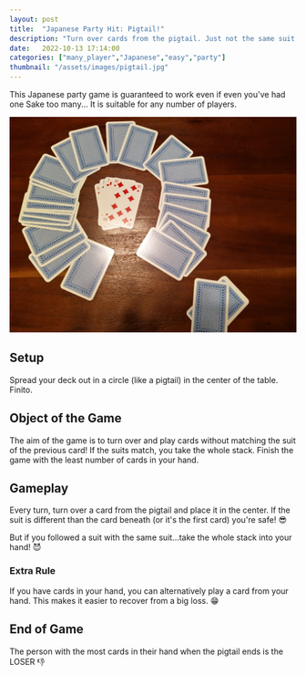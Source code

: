 ```yaml
---
layout: post
title:  "Japanese Party Hit: Pigtail!"
description: "Turn over cards from the pigtail. Just not the same suit twice-in-a-row! :joy:"
date:   2022-10-13 17:14:00
categories: ["many_player","Japanese","easy","party"]
thumbnail: "/assets/images/pigtail.jpg"
---
```

This Japanese party game is guaranteed to work even if even you've had one Sake too many...
It is suitable for any number of players.

![](/assets/images/pigtail.jpg)

## Setup
Spread your deck out in a circle (like a pigtail) in the center of the table. Finito.

## Object of the Game
The aim of the game is to turn over and play cards without matching the suit of the previous card! If the suits match, you take the whole stack. Finish the game with the least number of cards in your hand.

## Gameplay
Every turn, turn over a card from the pigtail and place it in the center. If the suit is different than the card beneath (or it's the first card) you're safe! :sunglasses:

But if you followed a suit with the same suit...take the whole stack into your hand! :smiling_imp:

### Extra Rule
If you have cards in your hand, you can alternatively play a card from your hand. This makes it easier to recover from a big loss. :grin:

## End of Game
The person with the most cards in their hand when the pigtail ends is the LOSER :thumbsdown: